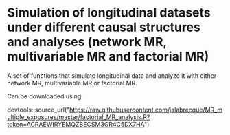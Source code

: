 # Simulation of longitudinal datasets under different causal structures and analyses (network MR, multivariable MR and factorial MR)
A set of functions that simulate longitudinal data and analyze it with either network MR, multivariable MR or factorial MR.

Can be downloaded using:

devtools::source_url("https://raw.githubusercontent.com/jalabrecque/MR_multiple_exposures/master/factorial_MR_analysis.R?token=ACRAEWIRYEMQZBECSM3GR4C5DX7HA")




